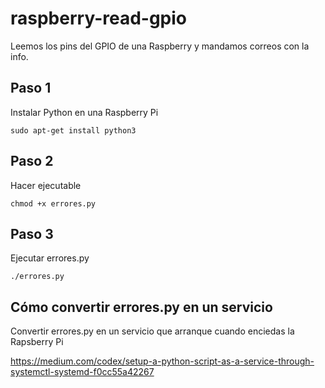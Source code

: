 # raspberry-read-gpio
Leemos los pins del GPIO de una Raspberry y mandamos correos con la info. 


## Paso 1
Instalar Python en una Raspberry Pi
```
sudo apt-get install python3
```

## Paso 2
Hacer ejecutable 
```
chmod +x errores.py
```

## Paso 3
Ejecutar errores.py
```
./errores.py
```

## Cómo convertir errores.py en un servicio
Convertir errores.py en un servicio que arranque cuando enciedas la Rapsberry Pi

https://medium.com/codex/setup-a-python-script-as-a-service-through-systemctl-systemd-f0cc55a42267
